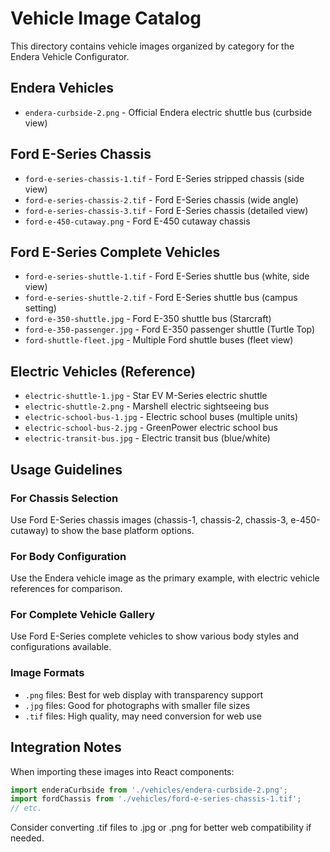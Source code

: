 # Vehicle Image Catalog

This directory contains vehicle images organized by category for the Endera Vehicle Configurator.

## Endera Vehicles
- `endera-curbside-2.png` - Official Endera electric shuttle bus (curbside view)

## Ford E-Series Chassis
- `ford-e-series-chassis-1.tif` - Ford E-Series stripped chassis (side view)
- `ford-e-series-chassis-2.tif` - Ford E-Series chassis (wide angle)
- `ford-e-series-chassis-3.tif` - Ford E-Series chassis (detailed view)
- `ford-e-450-cutaway.png` - Ford E-450 cutaway chassis

## Ford E-Series Complete Vehicles
- `ford-e-series-shuttle-1.tif` - Ford E-Series shuttle bus (white, side view)
- `ford-e-series-shuttle-2.tif` - Ford E-Series shuttle bus (campus setting)
- `ford-e-350-shuttle.jpg` - Ford E-350 shuttle bus (Starcraft)
- `ford-e-350-passenger.jpg` - Ford E-350 passenger shuttle (Turtle Top)
- `ford-shuttle-fleet.jpg` - Multiple Ford shuttle buses (fleet view)

## Electric Vehicles (Reference)
- `electric-shuttle-1.jpg` - Star EV M-Series electric shuttle
- `electric-shuttle-2.png` - Marshell electric sightseeing bus
- `electric-school-bus-1.jpg` - Electric school buses (multiple units)
- `electric-school-bus-2.jpg` - GreenPower electric school bus
- `electric-transit-bus.jpg` - Electric transit bus (blue/white)

## Usage Guidelines

### For Chassis Selection
Use Ford E-Series chassis images (chassis-1, chassis-2, chassis-3, e-450-cutaway) to show the base platform options.

### For Body Configuration
Use the Endera vehicle image as the primary example, with electric vehicle references for comparison.

### For Complete Vehicle Gallery
Use Ford E-Series complete vehicles to show various body styles and configurations available.

### Image Formats
- `.png` files: Best for web display with transparency support
- `.jpg` files: Good for photographs with smaller file sizes
- `.tif` files: High quality, may need conversion for web use

## Integration Notes

When importing these images into React components:
```javascript
import enderaCurbside from './vehicles/endera-curbside-2.png';
import fordChassis from './vehicles/ford-e-series-chassis-1.tif';
// etc.
```

Consider converting .tif files to .jpg or .png for better web compatibility if needed.

